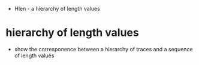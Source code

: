 
- Hlen - a hierarchy of length values

# hierarchy of length values
- show the corresponence between
  a hierarchy of traces and
  a sequence of length values
